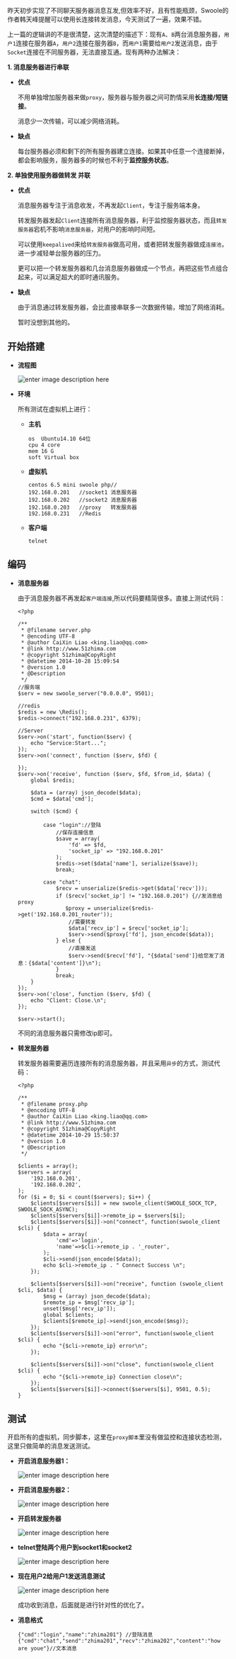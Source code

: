昨天初步实现了不同聊天服务器消息互发,但效率不好，且有性能瓶颈，Swoole的作者韩天峰提醒可以使用长连接转发消息，今天测试了一遍，效果不错。

上一篇的逻辑讲的不是很清楚，这次清楚的描述下：现有`A`、`B`两台消息服务器，`用户1`连接在服务器`A`，`用户2`连接在服务器`B`，而`用户1`需要给`用户2`发送消息，由于`Socket`连接在不同服务器，无法直接互通。现有两种办法解决：

**1. 消息服务器进行串联**

*   **优点**
    
    不用单独增加服务器来做`proxy`，服务器与服务器之间可酌情采用**长连接/短链接**。
    
    消息少一次传输，可以减少网络消耗。

*   **缺点**
    
    每台服务器必须和剩下的所有服务器建立连接。如果其中任意一个连接断掉，都会影响服务，服务器多的时候也不利于**监控服务状态**。

**2. 单独使用服务器做转发 并联**

*   **优点**
    
    消息服务器专注于消息收发，不再发起`Client`，专注于服务端本身。
    
    转发服务器发起`Client`连接所有消息服务器，利于监控服务器状态，而且`转发服务器`宕机不影响`消息服务器`，对用户的影响时间短。
    
    可以使用`keepalived`来给`转发服务器`做高可用，或者把转发服务器做成`连接池`，进一步减轻单台服务器的压力。
    
    更可以把一个转发服务器和几台消息服务器做成一个节点，再把这些节点组合起来，可以满足超大的即时通讯服务。

*   **缺点**
    
    由于消息通过转发服务器，会比直接串联多一次数据传输，增加了网络消耗。
    
    暂时没想到其他的。

## 开始搭建

*   **流程图**
    
    ![enter image description here][1]

*   **环境**
    
    所有测试在虚拟机上进行：
    
    *   **主机**
        
            os  Ubuntu14.10 64位
            cpu 4 core
            mem 16 G
            soft Virtual box           
    
    *   **虚拟机**
        
            centos 6.5 mini swoole php//
            192.168.0.201   //socket1 消息服务器
            192.168.0.202   //socket2 消息服务器
            192.168.0.203   //proxy   转发服务器
            192.168.0.231   //Redis           
    
    *   **客户端**
        
            telnet 
            
## 编码

*   **消息服务器**
    
    由于消息服务器不再发起`客户端连接`,所以代码要精简很多。直接上测试代码：
    
        <?php
        
        /**
         * @filename server.php
         * @encoding UTF-8
         * @author CaiXin Liao <king.liao@qq.com>
         * @link http://www.51zhima.com
         * @copyright 51zhima@CopyRight
         * @datetime 2014-10-28 15:09:54
         * @version 1.0
         * @Description 
         */
        //服务端
        $serv = new swoole_server("0.0.0.0", 9501);
        
        //redis
        $redis = new \Redis();
        $redis->connect("192.168.0.231", 6379);
        
        //Server
        $serv->on('start', function($serv) {
            echo "Service:Start...";
        });
        $serv->on('connect', function ($serv, $fd) {
        
        });
        $serv->on('receive', function ($serv, $fd, $from_id, $data) {
            global $redis;
        
            $data = (array) json_decode($data);
            $cmd = $data['cmd'];
        
            switch ($cmd) {
        
                case "login"://登陆
                    //保存连接信息
                    $save = array(
                        'fd' => $fd,
                        'socket_ip' => "192.168.0.201"
                    );
                    $redis->set($data['name'], serialize($save));
                    break;
        
                case "chat":
                    $recv = unserialize($redis->get($data['recv']));
                    if ($recv['socket_ip'] != "192.168.0.201") {//发消息给proxy
                       $proxy = unserialize($redis->get('192.168.0.201_router'));
                        //需要转发
                        $data['recv_ip'] = $recv['socket_ip'];
                        $serv->send($proxy['fd'], json_encode($data));
                    } else {
                        //直接发送
                        $serv->send($recv['fd'], "{$data['send']}给您发了消息：{$data['content']}\n");
                    }
                    break;
            }
        });
        $serv->on('close', function ($serv, $fd) {
            echo "Client: Close.\n";
        });
        
        $serv->start();
        
    不同的消息服务器只需修改ip即可。

*   **转发服务器**
    
    转发服务器需要遍历连接所有的消息服务器，并且采用`异步`的方式，测试代码：
    
        <?php
        
        /**
         * @filename proxy.php
         * @encoding UTF-8
         * @author CaiXin Liao <king.liao@qq.com>
         * @link http://www.51zhima.com
         * @copyright 51zhima@CopyRight
         * @datetime 2014-10-29 15:50:37
         * @version 1.0
         * @Description 
         */
        
        $clients = array();
        $servers = array(
            '192.168.0.201',
            '192.168.0.202',
        );
        for ($i = 0; $i < count($servers); $i++) {
            $clients[$servers[$i]] = new swoole_client(SWOOLE_SOCK_TCP, SWOOLE_SOCK_ASYNC);
            $clients[$servers[$i]]->remote_ip = $servers[$i];
            $clients[$servers[$i]]->on("connect", function(swoole_client $cli) {
                $data = array(
                    'cmd'=>'login',
                    'name'=>$cli->remote_ip . '_router',
                );
                $cli->send(json_encode($data));
                echo $cli->remote_ip . " Connect Success \n";
            });
        
            $clients[$servers[$i]]->on("receive", function (swoole_client $cli, $data) {
                $msg = (array) json_decode($data);
                $remote_ip = $msg['recv_ip'];
                unset($msg['recv_ip']);
                global $clients;
                $clients[$remote_ip]->send(json_encode($msg));
            });
            $clients[$servers[$i]]->on("error", function(swoole_client $cli) {
                echo "{$cli->remote_ip} error\n";
            });
        
            $clients[$servers[$i]]->on("close", function(swoole_client $cli) {
                echo "{$cli->remote_ip} Connection close\n";
            });
            $clients[$servers[$i]]->connect($servers[$i], 9501, 0.5);
        }

## 测试

  开启所有的虚拟机，同步脚本，这里在`proxy脚本`里没有做监控和连接状态检测，这里只做简单的消息发送测试。

  * **开启消息服务器1：**

    ![enter image description here][2]

  * **开启消息服务器2：**

    ![enter image description here][3]

  * **开启转发服务器**

    ![enter image description here][4]

  * **telnet登陆两个用户到socket1和socket2**

    ![enter image description here][5]

  * **现在用户2给用户1发送消息测试**

    ![enter image description here][6]

    成功收到消息，后面就是进行针对性的优化了。

  * **消息格式**

        {"cmd":"login","name":"zhima201"} //登陆消息
        {"cmd":"chat","send":"zhima201","recv":"zhima202","content":"how are youe"}//文本消息

 [1]: http://blog.molibei.com/wp-content/uploads/2014/10/socket-dispersed-v2.jpg
 [2]: http://blog.molibei.com/wp-content/uploads/2014/10/socket-msg1-start.jpg
 [3]: http://blog.molibei.com/wp-content/uploads/2014/10/socket-msg2-start.jpg
 [4]: http://blog.molibei.com/wp-content/uploads/2014/10/socket-proxy-start.jpg
 [5]: http://blog.molibei.com/wp-content/uploads/2014/10/socket-login-user.jpg
 [6]: http://blog.molibei.com/wp-content/uploads/2014/10/socket-user2-send-user1.jpg
